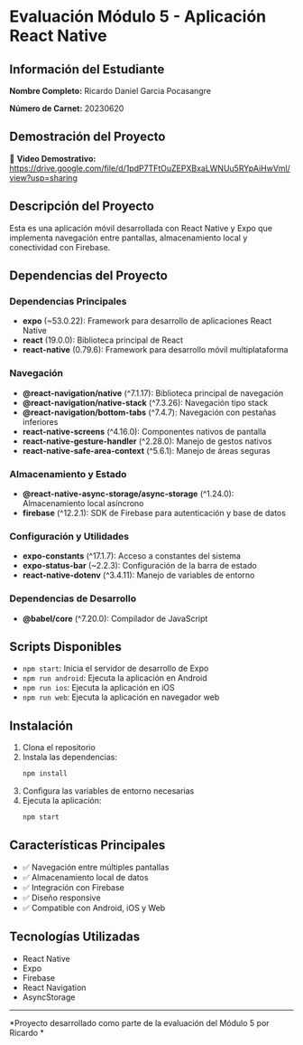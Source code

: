 # Evaluación Módulo 5 - Aplicación React Native

## Información del Estudiante

**Nombre Completo:** Ricardo Daniel Garcia Pocasangre

**Número de Carnet:** 20230620

## Demostración del Proyecto

🎥 **Video Demostrativo:** https://drive.google.com/file/d/1pdP7TFtOuZEPXBxaLWNUu5RYpAiHwVml/view?usp=sharing

## Descripción del Proyecto

Esta es una aplicación móvil desarrollada con React Native y Expo que implementa navegación entre pantallas, almacenamiento local y conectividad con Firebase.

## Dependencias del Proyecto

### Dependencias Principales

- **expo** (~53.0.22): Framework para desarrollo de aplicaciones React Native
- **react** (19.0.0): Biblioteca principal de React
- **react-native** (0.79.6): Framework para desarrollo móvil multiplataforma

### Navegación
- **@react-navigation/native** (^7.1.17): Biblioteca principal de navegación
- **@react-navigation/native-stack** (^7.3.26): Navegación tipo stack
- **@react-navigation/bottom-tabs** (^7.4.7): Navegación con pestañas inferiores
- **react-native-screens** (^4.16.0): Componentes nativos de pantalla
- **react-native-gesture-handler** (^2.28.0): Manejo de gestos nativos
- **react-native-safe-area-context** (^5.6.1): Manejo de áreas seguras

### Almacenamiento y Estado
- **@react-native-async-storage/async-storage** (^1.24.0): Almacenamiento local asíncrono
- **firebase** (^12.2.1): SDK de Firebase para autenticación y base de datos

### Configuración y Utilidades
- **expo-constants** (^17.1.7): Acceso a constantes del sistema
- **expo-status-bar** (~2.2.3): Configuración de la barra de estado
- **react-native-dotenv** (^3.4.11): Manejo de variables de entorno

### Dependencias de Desarrollo
- **@babel/core** (^7.20.0): Compilador de JavaScript

## Scripts Disponibles

- `npm start`: Inicia el servidor de desarrollo de Expo
- `npm run android`: Ejecuta la aplicación en Android
- `npm run ios`: Ejecuta la aplicación en iOS
- `npm run web`: Ejecuta la aplicación en navegador web

## Instalación

1. Clona el repositorio
2. Instala las dependencias:
   ```bash
   npm install
   ```
3. Configura las variables de entorno necesarias
4. Ejecuta la aplicación:
   ```bash
   npm start
   ```

## Características Principales

- ✅ Navegación entre múltiples pantallas
- ✅ Almacenamiento local de datos
- ✅ Integración con Firebase
- ✅ Diseño responsive
- ✅ Compatible con Android, iOS y Web

## Tecnologías Utilizadas

- React Native
- Expo
- Firebase
- React Navigation
- AsyncStorage

---

*Proyecto desarrollado como parte de la evaluación del Módulo 5 por Ricardo *
